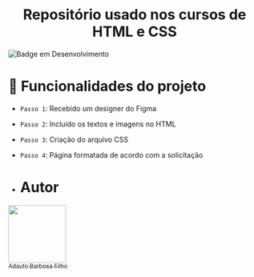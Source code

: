 <h1 align="center">Repositório usado nos cursos de HTML e CSS</h1>

![Badge em Desenvolvimento](http://img.shields.io/static/v1?label=STATUS&message=EM%20DESENVOLVIMENTO&color=GREEN&style=for-the-badge)

# :hammer: Funcionalidades do projeto

- `Passo 1`: Recebido um designer do Figma
- `Passo 2`: Incluído os textos e imagens no HTML
- `Passo 3`: Criação do arquivo CSS
- `Passo 4`: Página formatada de acordo com a solicitação

- # Autor

[<img loading="lazy" src="https://avatars.githubusercontent.com/u/147922224?v=4" width=115><br><sub>Adauto Barbosa Filho</sub>](https://github.com/adautobf)
